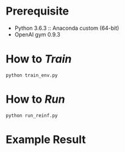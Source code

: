 # Prerequisite

- Python 3.6.3 :: Anaconda custom (64-bit)
- OpenAI gym 0.9.3

# How to *Train*

```{.bash}
python train_env.py

```

# How to *Run*

```{.bash}
python run_reinf.py

```

# Example Result
